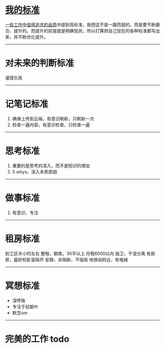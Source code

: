 # [我的标准](https://github.com/zzy131250/gitblog/issues/45)

[一些工作中值得追求的品质](https://github.com/zzy131250/gitblog/issues/38)中提到高标准，我想这不是一蹴而就的，而是要不断磨合、提升的。而提升的前提就是明确现状，所以打算把自己现在的各种标准都写出来，并不断优化提升。

---

# 对未来的判断标准
谨慎乐观

---

# 记笔记标准
1. 确保上传到云端，有意识刷新，只刷新一次
2. 检查一遍内容，有意识检查，只检查一遍

---

# 思考标准

1. 重要的是思考的深入，而不是知识的增加
2. 5 whys，深入本质原因

---

# 做事标准
1. 有意识，专注

---

# 租房标准
到工区半小时左右
整租，朝南，30平以上
月租6000以内
独卫，干湿分离
有厨房，最好和卧室隔开
安静，非隔断，不临街
地铁站附近，有电梯

---

# 冥想标准
- 深呼吸
- 专注于前额叶
- 默念om

---

# 完美的工作 todo
